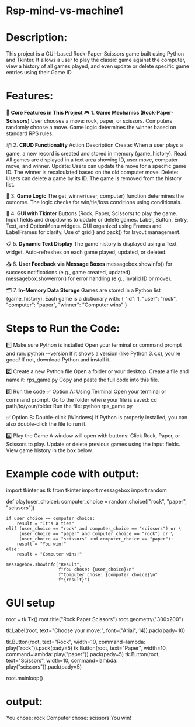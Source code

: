 # Rsp-mind-vs-machine1
# Description:
This project is a GUI-based Rock-Paper-Scissors game built using Python and Tkinter. It allows a user to play the classic game against the computer, view a history of all games played, and even update or delete specific game entries using their Game ID.

# Features:
🧩 **Core Features in This Project**
🎮 1. **Game Mechanics (Rock-Paper-Scissors)**
          User chooses a move: rock, paper, or scissors.
          Computers randomly choose a move.
          Game logic determines the winner based on standard RPS rules.

📦 2. **CRUD Functionality**
         Action	Description
         Create:	When a user plays a game, a new record is created and stored in memory (game_history).
         Read:	All games are displayed in a text area showing ID, user move, computer move, and winner.
         Update:	Users can update the move for a specific game ID. The winner is recalculated based on the old computer move.
         Delete:	Users can delete a game by its ID. The game is removed from the history list.
         
🧠 3. **Game Logic**
         The get_winner(user, computer) function determines the outcome.
         The logic checks for win/tie/loss conditions using conditionals.

🧰 4. **GUI with Tkinter**
         Buttons (Rock, Paper, Scissors) to play the game.
         Input fields and dropdowns to update or delete games.
         Label, Button, Entry, Text, and OptionMenu widgets.
         GUI organized using Frames and LabelFrames for clarity.
         Use of grid() and pack() for layout management.

📋 5. **Dynamic Text Display**
        The game history is displayed using a Text widget.
        Auto-refreshes on each game played, updated, or deleted.

📤 6. **User Feedback via Message Boxes**
        messagebox.showinfo() for success notifications (e.g., game created, updated).
        messagebox.showerror() for error handling (e.g., invalid ID or move).

🗂️ 7. **In-Memory Data Storage**
        Games are stored in a Python list (game_history).
        Each game is a dictionary with:
        {
  "id": 1,
  "user": "rock",
  "computer": "paper",
  "winner": "Computer wins"
}

# Steps to Run the Code:

1️⃣ Make sure Python is installed
        Open your terminal or command prompt and run:
            python --version
        If it shows a version (like Python 3.x.x), you're good!
        If not, download Python and install it.

2️⃣ Create a new Python file
        Open a folder or your desktop.
        Create a file and name it:
            rps_game.py
        Copy and paste the full code into this file.

3️⃣ Run the code
✅ Option A: Using Terminal
        Open your terminal or command prompt.
        Go to the folder where your file is saved:
            cd path/to/your/folder
        Run the file:
            python rps_game.py

✅ Option B: Double-click (Windows)
          If Python is properly installed, you can also double-click the file to run it.

4️⃣ Play the Game
       A window will open with buttons:
         Click Rock, Paper, or Scissors to play.
      Update or delete previous games using the input fields.
      View game history in the box below.

# Example code with output:
import tkinter as tk
from tkinter import messagebox
import random

def play(user_choice):
    computer_choice = random.choice(["rock", "paper", "scissors"])
    
    if user_choice == computer_choice:
        result = "It's a tie!"
    elif (user_choice == "rock" and computer_choice == "scissors") or \
         (user_choice == "paper" and computer_choice == "rock") or \
         (user_choice == "scissors" and computer_choice == "paper"):
        result = "You win!"
    else:
        result = "Computer wins!"
    
    messagebox.showinfo("Result",
                        f"You chose: {user_choice}\n"
                        f"Computer chose: {computer_choice}\n"
                        f"{result}")
# GUI setup
root = tk.Tk()
root.title("Rock Paper Scissors")
root.geometry("300x200")

tk.Label(root, text="Choose your move:", font=("Arial", 14)).pack(pady=10)

tk.Button(root, text="Rock", width=10, command=lambda: play("rock")).pack(pady=5)
tk.Button(root, text="Paper", width=10, command=lambda: play("paper")).pack(pady=5)
tk.Button(root, text="Scissors", width=10, command=lambda: play("scissors")).pack(pady=5)

root.mainloop()

# output:
You chose: rock
Computer chose: scissors
You win!



